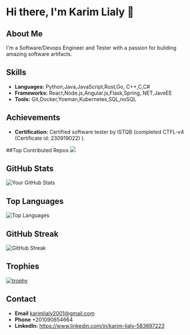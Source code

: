 # Hi there, I'm Karim Lialy 👋

## About Me
I'm a Software/Devops Engineer and Tester with a passion for buliding amazing software artifacts.

## Skills
- **Languages:** Python,Java,JavaScript,Rust,Go, C++,C,C#
- **Frameworks:** React,Node.js,Angular.js,Flask,Spring,.NET,JaveEE
- **Tools:** Git,Docker,Yoeman,Kubernetes,SQL,noSQL

## Achievements
- **Certification:** Certified software tester by ISTQB (completed CTFL-v4 (Certificate id: 230919022) ).

##Top Contributed Repos
![](https://github-contributor-stats.vercel.app/api?username=Kemol001&limit=5&theme=dark&combine_all_yearly_contributions=true)

## GitHub Stats
![Your GitHub Stats](https://github-readme-stats.vercel.app/api?username=Kemol001&show_icons=true&theme=radical)

## Top Languages
![Top Languages](https://github-readme-stats.vercel.app/api/top-langs/?username=Kemol001&layout=compact&theme=radical)

## GitHub Streak
![GitHub Streak](https://github-readme-streak-stats.herokuapp.com/?user=Kemol001&theme=radical)

## Trophies
[![trophy](https://github-profile-trophy.vercel.app/?username=Kemol001&theme=radical)](https://github.com/ryo-ma/github-profile-trophy)

## Contact
- **Email** karimlialy2001@gmail.com
- **Phone** +201090854664
- **LinkedIn:** https://www.linkedin.com/in/karim-lialy-583697223
